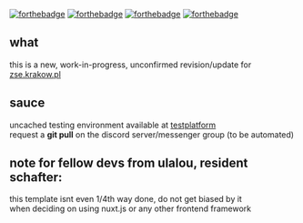 [![forthebadge](https://forthebadge.com/images/badges/0-percent-optimized.svg)](https://forthebadge.com)
[![forthebadge](https://forthebadge.com/images/badges/ctrl-c-ctrl-v.svg)](https://forthebadge.com)
[![forthebadge](https://forthebadge.com/images/badges/made-with-vue.svg)](https://forthebadge.com)
[![forthebadge](https://forthebadge.com/images/badges/works-on-my-machine.svg)](https://forthebadge.com)

## what
this is a new, work-in-progress, unconfirmed revision/update for [zse.krakow.pl](http://zse.krakow.pl)

## sauce
uncached testing environment available at [testplatform](https://testplatform.myjdupe.com)<br>
request a **git pull** on the discord server/messenger group (to be automated)

## note for fellow devs from ulalou, resident schafter:
this template isnt even 1/4th way done, do not get biased by it<br>
when deciding on using nuxt.js or any other frontend framework
